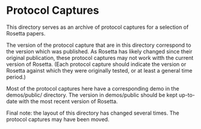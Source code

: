 Protocol Captures
=================

This directory serves as an archive of protocol captures for a selection of Rosetta papers.

The version of the protocol capture that are in this directory correspond to the version which was published. 
As Rosetta has likely changed since their original publication, these protocol captures may not work witth
the current version of Rosetta. (Each protocol capture should indicate the version or Rosetta against which
they were originally tested, or at least a general time period.)

Most of the protocol captures here have a corresponding demo in the demos/public/ directory.
The version in demos/public should be kept up-to-date with the most recent version of Rosetta.

Final note: the layout of this directory has changed several times. The protocol captures may have been moved.
